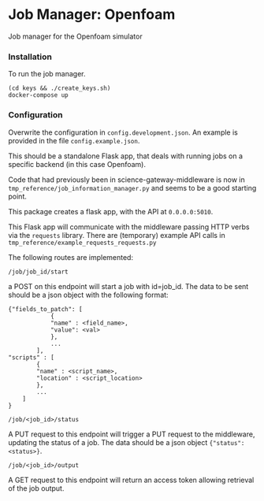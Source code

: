 # Job Manager: Openfoam

Job manager for the Openfoam simulator

### Installation

To run the job manager.

```
(cd keys && ./create_keys.sh)
docker-compose up
```

### Configuration

Overwrite the configuration in `config.development.json`. An example is provided in the file `config.example.json`.


This should be a standalone Flask app, that deals with running jobs on a
specific backend (in this case Openfoam).

Code that had previously been in science-gateway-middleware is now in
`tmp_reference/job_information_manager.py`
and seems to be a good starting point.


This package creates a flask app, with the API at `0.0.0.0:5010`.

This Flask app will communicate with the middleware passing HTTP verbs via the `requests` library.
There are (temporary) example API calls in `tmp_reference/example_requests_requests.py`


The following routes are implemented:
```
/job/job_id/start
```
a POST on this endpoint will start a job with id=job_id.  The
data to be sent should be a json object with the following format:
```
{"fields_to_patch": [
			{
			"name" : <field_name>,
			"value": <val>
			},
			...
		],
"scripts" : [
		{
		"name" : <script_name>,
		"location" : <script_location>
		},
		...
	]
}
```

```
/job/<job_id>/status
```
A PUT request to this endpoint will trigger a PUT request to the middleware, updating the status of a job.
The data should be a json object `{"status": <status>}`.


```
/job/<job_id>/output
```
A GET request to this endpoint will return an access token allowing retrieval of the job output.
